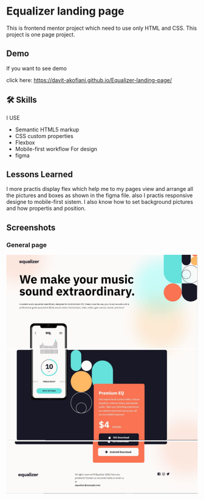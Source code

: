 
# Equalizer landing page

This is frontend mentor project which need to use only  HTML and CSS. This project is one page project.

## Demo

If you want to see demo

click here: https://davit-akofiani.github.io/Equalizer-landing-page/


## 🛠 Skills
I USE
- Semantic HTML5 markup
- CSS custom properties
- Flexbox
- Mobile-first workflow
 For design
 - figma



## Lessons Learned

I more practis display flex  which help me to my pages view and arrange all the pictures and boxes as shown in the figma file. 
also I practis responsive designe to mobile-first sistem. 
I also know how to set background pictures and how propertis and position.


## Screenshots

### General page
![App Screenshot](https://github.com/davit-akofiani/Equalizer-landing-page/blob/main/screen/Capture.JPG?raw=true)
![App Screenshot](https://github.com/davit-akofiani/Equalizer-landing-page/blob/main/screen/Capture1.JPG?raw=true)
![App Screenshot](https://github.com/davit-akofiani/Equalizer-landing-page/blob/main/screen/Capture3.JPG?raw=true)



